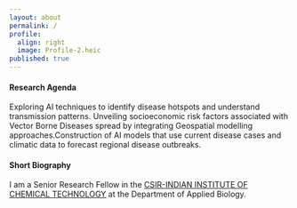 ```yaml
---
layout: about
permalink: /
profile:
  align: right
  image: Profile-2.heic
published: true
---
```


#### Research Agenda
Exploring AI techniques to identify disease hotspots and understand transmission patterns. Unveiling socioeconomic risk factors associated with Vector Borne Diseases spread by integrating Geospatial modelling approaches.Construction of AI models that use current disease cases  and climatic data to forecast regional disease outbreaks.
#### Short Biography
I am a Senior Research Fellow in the <a href="https://www.iict.res.in/">CSIR-INDIAN INSTITUTE OF CHEMICAL TECHNOLOGY</a> at the Department of Applied Biology.
